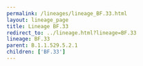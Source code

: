 ```yaml
---
permalink: /lineages/lineage_BF.33.html
layout: lineage_page
title: Lineage BF.33
redirect_to: ../lineage.html?lineage=BF.33
lineage: BF.33
parent: B.1.1.529.5.2.1
children: ['BF.33']
---
```

